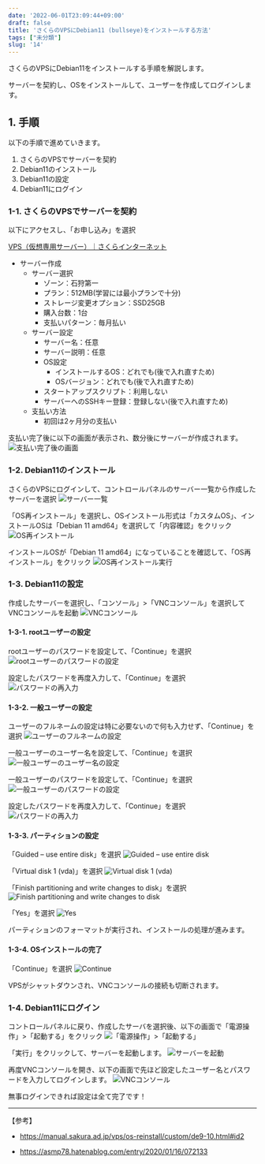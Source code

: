```yaml
---
date: '2022-06-01T23:09:44+09:00'
draft: false
title: 'さくらのVPSにDebian11 (bullseye)をインストールする方法'
tags: ["未分類"]
slug: '14'
---
```


さくらのVPSにDebian11をインストールする手順を解説します。

サーバーを契約し、OSをインストールして、ユーザーを作成してログインします。

## 1. 手順

以下の手順で進めていきます。

1. さくらのVPSでサーバーを契約
1. Debian11のインストール
1. Debian11の設定
1. Debian11にログイン

### 1-1. さくらのVPSでサーバーを契約

以下にアクセスし、「お申し込み」を選択

[VPS（仮想専用サーバー）｜さくらインターネット](https://vps.sakura.ad.jp/)

- サーバー作成
  - サーバー選択
    - ゾーン：石狩第一
    - プラン：512MB(学習には最小プランで十分)
    - ストレージ変更オプション：SSD25GB
    - 購入台数：1台
    - 支払いパターン：毎月払い
  - サーバー設定
    - サーバー名：任意
    - サーバー説明：任意
    - OS設定
        - インストールするOS：どれでも(後で入れ直すため)
        - OSバージョン：どれでも(後で入れ直すため)
    - スタートアップスクリプト：利用しない
    - サーバーへのSSHキー登録：登録しない(後で入れ直すため)
  - 支払い方法
    - 初回は2ヶ月分の支払い

支払い完了後に以下の画面が表示され、数分後にサーバーが作成されます。
![支払い完了後の画面](images/1.png)

### 1-2. Debian11のインストール

さくらのVPSにログインして、コントロールパネルのサーバー一覧から作成したサーバーを選択
![サーバー一覧](images/2.png)

「OS再インストール」を選択し、OSインストール形式は「カスタムOS」、インストールOSは「Debian 11 amd64」を選択して「内容確認」をクリック
![OS再インストール](images/3.png)

インストールOSが「Debian 11 amd64」になっていることを確認して、「OS再インストール」をクリック
![OS再インストール実行](images/4.jpg)

### 1-3. Debian11の設定
作成したサーバーを選択し、「コンソール」>「VNCコンソール」を選択してVNCコンソールを起動
![VNCコンソール](images/5.jpg)

#### 1-3-1. rootユーザーの設定

rootユーザーのパスワードを設定して、「Continue」を選択
![rootユーザーのパスワードの設定](images/6.png)

設定したパスワードを再度入力して、「Continue」を選択
![パスワードの再入力](images/7.png)

#### 1-3-2. 一般ユーザーの設定

ユーザーのフルネームの設定は特に必要ないので何も入力せず、「Continue」を選択
![ユーザーのフルネームの設定](images/8.png)

一般ユーザーのユーザー名を設定して、「Continue」を選択
![一般ユーザーのユーザー名の設定](images/9.png)

一般ユーザーのパスワードを設定して、「Continue」を選択
![一般ユーザーのパスワードの設定](images/10.png)

設定したパスワードを再度入力して、「Continue」を選択
![パスワードの再入力](images/11.png)

#### 1-3-3. パーティションの設定

「Guided – use entire disk」を選択
![Guided – use entire disk](images/12.png)

「Virtual disk 1 (vda)」を選択
![Virtual disk 1 (vda)](images/13.png)

「Finish partitioning and write changes to disk」を選択
![Finish partitioning and write changes to disk](images/14.png)

「Yes」を選択
![Yes](images/15.png)

パーティションのフォーマットが実行され、インストールの処理が進みます。

#### 1-3-4. OSインストールの完了

「Continue」を選択
![Continue](images/16.png)

VPSがシャットダウンされ、VNCコンソールの接続も切断されます。

### 1-4. Debian11にログイン

コントロールパネルに戻り、作成したサーバを選択後、以下の画面で「電源操作」>「起動する」をクリック
![「電源操作」>「起動する」](images/17.jpg)

「実行」をクリックして、サーバーを起動します。
![サーバーを起動](images/18.jpg)

再度VNCコンソールを開き、以下の画面で先ほど設定したユーザー名とパスワードを入力してログインします。
![VNCコンソール](images/19.png)

無事ログインできれば設定は全て完了です！

---
【参考】

- https://manual.sakura.ad.jp/vps/os-reinstall/custom/de9-10.html#id2

- https://asmp78.hatenablog.com/entry/2020/01/16/072133
